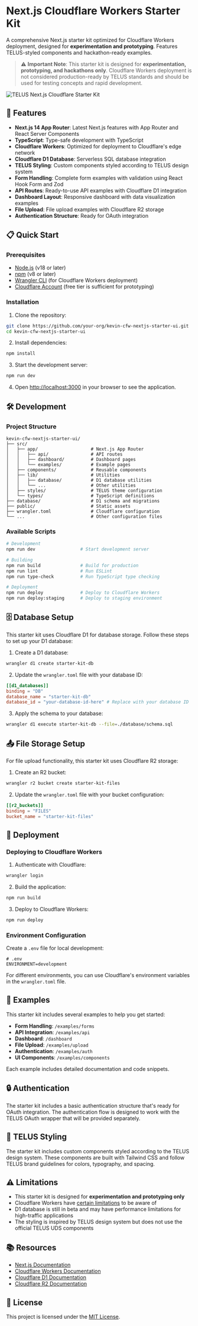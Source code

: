 # Next.js Cloudflare Workers Starter Kit

A comprehensive Next.js starter kit optimized for Cloudflare Workers deployment, designed for **experimentation and prototyping**. Features TELUS-styled components and hackathon-ready examples.

> ⚠️ **Important Note**: This starter kit is designed for **experimentation, prototyping, and hackathons only**. Cloudflare Workers deployment is not considered production-ready by TELUS standards and should be used for testing concepts and rapid development.

![TELUS Next.js Cloudflare Starter Kit](https://via.placeholder.com/1200x600/4B286D/FFFFFF?text=TELUS+Next.js+Cloudflare+Starter+Kit)

## 🚀 Features

- **Next.js 14 App Router**: Latest Next.js features with App Router and React Server Components
- **TypeScript**: Type-safe development with TypeScript
- **Cloudflare Workers**: Optimized for deployment to Cloudflare's edge network
- **Cloudflare D1 Database**: Serverless SQL database integration
- **TELUS Styling**: Custom components styled according to TELUS design system
- **Form Handling**: Complete form examples with validation using React Hook Form and Zod
- **API Routes**: Ready-to-use API examples with Cloudflare D1 integration
- **Dashboard Layout**: Responsive dashboard with data visualization examples
- **File Upload**: File upload examples with Cloudflare R2 storage
- **Authentication Structure**: Ready for OAuth integration

## 📋 Quick Start

### Prerequisites

- [Node.js](https://nodejs.org/) (v18 or later)
- [npm](https://www.npmjs.com/) (v8 or later)
- [Wrangler CLI](https://developers.cloudflare.com/workers/wrangler/install-and-update/) (for Cloudflare Workers deployment)
- [Cloudflare Account](https://dash.cloudflare.com/sign-up) (free tier is sufficient for prototyping)

### Installation

1. Clone the repository:

```bash
git clone https://github.com/your-org/kevin-cfw-nextjs-starter-ui.git
cd kevin-cfw-nextjs-starter-ui
```

2. Install dependencies:

```bash
npm install
```

3. Start the development server:

```bash
npm run dev
```

4. Open [http://localhost:3000](http://localhost:3000) in your browser to see the application.

## 🛠️ Development

### Project Structure

```
kevin-cfw-nextjs-starter-ui/
├── src/
│   ├── app/                    # Next.js App Router
│   │   ├── api/                # API routes
│   │   ├── dashboard/          # Dashboard pages
│   │   └── examples/           # Example pages
│   ├── components/             # Reusable components
│   ├── lib/                    # Utilities
│   │   ├── database/           # D1 database utilities
│   │   └── ...                 # Other utilities
│   ├── styles/                 # TELUS theme configuration
│   └── types/                  # TypeScript definitions
├── database/                   # D1 schema and migrations
├── public/                     # Static assets
├── wrangler.toml               # Cloudflare configuration
└── ...                         # Other configuration files
```

### Available Scripts

```bash
# Development
npm run dev                 # Start development server

# Building
npm run build               # Build for production
npm run lint                # Run ESLint
npm run type-check          # Run TypeScript type checking

# Deployment
npm run deploy              # Deploy to Cloudflare Workers
npm run deploy:staging      # Deploy to staging environment
```

## 🗄️ Database Setup

This starter kit uses Cloudflare D1 for database storage. Follow these steps to set up your D1 database:

1. Create a D1 database:

```bash
wrangler d1 create starter-kit-db
```

2. Update the `wrangler.toml` file with your database ID:

```toml
[[d1_databases]]
binding = "DB"
database_name = "starter-kit-db"
database_id = "your-database-id-here" # Replace with your database ID
```

3. Apply the schema to your database:

```bash
wrangler d1 execute starter-kit-db --file=./database/schema.sql
```

## 📤 File Storage Setup

For file upload functionality, this starter kit uses Cloudflare R2 storage:

1. Create an R2 bucket:

```bash
wrangler r2 bucket create starter-kit-files
```

2. Update the `wrangler.toml` file with your bucket configuration:

```toml
[[r2_buckets]]
binding = "FILES"
bucket_name = "starter-kit-files"
```

## 🚀 Deployment

### Deploying to Cloudflare Workers

1. Authenticate with Cloudflare:

```bash
wrangler login
```

2. Build the application:

```bash
npm run build
```

3. Deploy to Cloudflare Workers:

```bash
npm run deploy
```

### Environment Configuration

Create a `.env` file for local development:

```
# .env
ENVIRONMENT=development
```

For different environments, you can use Cloudflare's environment variables in the `wrangler.toml` file.

## 🧩 Examples

This starter kit includes several examples to help you get started:

- **Form Handling**: `/examples/forms`
- **API Integration**: `/examples/api`
- **Dashboard**: `/dashboard`
- **File Upload**: `/examples/upload`
- **Authentication**: `/examples/auth`
- **UI Components**: `/examples/components`

Each example includes detailed documentation and code snippets.

## 🔒 Authentication

The starter kit includes a basic authentication structure that's ready for OAuth integration. The authentication flow is designed to work with the TELUS OAuth wrapper that will be provided separately.

## 🎨 TELUS Styling

The starter kit includes custom components styled according to the TELUS design system. These components are built with Tailwind CSS and follow TELUS brand guidelines for colors, typography, and spacing.

## ⚠️ Limitations

- This starter kit is designed for **experimentation and prototyping only**
- Cloudflare Workers have [certain limitations](https://developers.cloudflare.com/workers/platform/limits/) to be aware of
- D1 database is still in beta and may have performance limitations for high-traffic applications
- The styling is inspired by TELUS design system but does not use the official TELUS UDS components

## 📚 Resources

- [Next.js Documentation](https://nextjs.org/docs)
- [Cloudflare Workers Documentation](https://developers.cloudflare.com/workers/)
- [Cloudflare D1 Documentation](https://developers.cloudflare.com/d1/)
- [Cloudflare R2 Documentation](https://developers.cloudflare.com/r2/)

## 📝 License

This project is licensed under the [MIT License](LICENSE).
